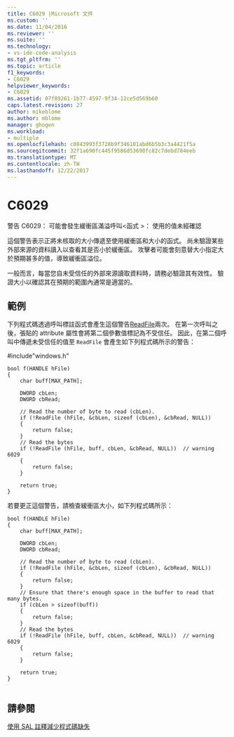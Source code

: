 ```yaml
---
title: C6029 |Microsoft 文件
ms.custom: ''
ms.date: 11/04/2016
ms.reviewer: ''
ms.suite: ''
ms.technology:
- vs-ide-code-analysis
ms.tgt_pltfrm: ''
ms.topic: article
f1_keywords:
- C6029
helpviewer_keywords:
- C6029
ms.assetid: 07f89261-1b77-4597-9f34-12ce5d569b60
caps.latest.revision: 27
author: mikeblome
ms.author: mblome
manager: ghogen
ms.workload:
- multiple
ms.openlocfilehash: c0843993f3728b9f346101abd6b5b3c3a4421f5a
ms.sourcegitcommit: 32f1a690fc445f9586d53698fc82c7debd784eeb
ms.translationtype: MT
ms.contentlocale: zh-TW
ms.lasthandoff: 12/22/2017
---
```

# <a name="c6029"></a>C6029
警告 C6029： 可能會發生緩衝區滿溢呼叫\<函式 >： 使用的值未經確認  
  
 這個警告表示正將未核取的大小傳遞至使用緩衝區和大小的函式。 尚未驗證某些外部來源的資料讀入以查看其是否小於緩衝區。 攻擊者可能會刻意替大小指定大於預期甚多的值，導致緩衝區溢位。  
  
 一般而言，每當您自未受信任的外部來源讀取資料時，請務必驗證其有效性。 驗證大小以確認其在預期的範圍內通常是適當的。  
  
## <a name="example"></a>範例  
 下列程式碼透過呼叫標註函式會產生這個警告[ReadFile](http://msdn2.microsoft.com/library/aa365467.aspx)兩次。 在第一次呼叫之後，張貼的 attribute 屬性會將第二個參數值標記為不受信任。 因此，在第二個呼叫中傳遞未受信任的值至 `ReadFile` 會產生如下列程式碼所示的警告：  
  
 \#include"windows.h"  
  
```  
bool f(HANDLE hFile)  
{  
    char buff[MAX_PATH];  
  
    DWORD cbLen;  
    DWORD cbRead;  
  
    // Read the number of byte to read (cbLen).  
    if (!ReadFile (hFile, &cbLen, sizeof (cbLen), &cbRead, NULL))    
    {  
        return false;  
    }  
    // Read the bytes  
    if (!ReadFile (hFile, buff, cbLen, &cbRead, NULL))  // warning 6029  
    {  
        return false;  
    }  
  
    return true;  
}  
```  
  
 若要更正這個警告，請檢查緩衝區大小，如下列程式碼所示：  
  
```  
bool f(HANDLE hFile)  
{  
    char buff[MAX_PATH];  
  
    DWORD cbLen;  
    DWORD cbRead;  
  
    // Read the number of byte to read (cbLen).  
    if (!ReadFile (hFile, &cbLen, sizeof (cbLen), &cbRead, NULL))    
    {  
        return false;  
    }  
    // Ensure that there's enough space in the buffer to read that many bytes.  
    if (cbLen > sizeof(buff))  
    {  
        return false;  
    }  
    // Read the bytes  
    if (!ReadFile (hFile, buff, cbLen, &cbRead, NULL))  // warning 6029  
    {  
        return false;  
    }  
  
    return true;  
}  
  
```  
  
## <a name="see-also"></a>請參閱  
 [使用 SAL 註釋減少程式碼缺失](using-sal-annotations-to-reduce-c-cpp-code-defects.md)